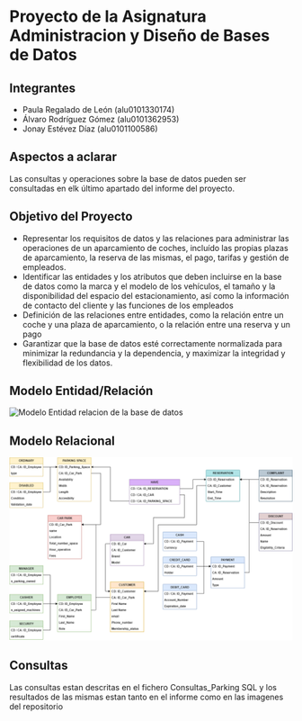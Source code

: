 # Proyecto de la Asignatura Administracion y Diseño de Bases de Datos

## Integrantes
 - Paula Regalado de León (alu0101330174)
 - Álvaro Rodríguez Gómez (alu0101362953)
 - Jonay Estévez Díaz (alu0101100586)

## Aspectos a aclarar
Las consultas y operaciones sobre la base de datos pueden ser consultadas en elk último apartado del informe del proyecto.
 
## Objetivo del Proyecto
 - Representar los requisitos de datos y las relaciones para administrar las operaciones de un aparcamiento de coches, incluído las propias plazas de aparcamiento, la reserva de las mismas, el pago, tarifas y gestión de empleados.
 - Identificar las entidades y los atributos que deben incluirse en la base de datos como la marca y el modelo de los vehículos, el tamaño y la disponibilidad del espacio del estacionamiento, así como la información de contacto del cliente y las funciones de los empleados
 - Definición de las relaciones entre entidades, como la relación entre un coche y una plaza de aparcamiento, o la relación entre una reserva y un pago
 - Garantizar que la base de datos esté correctamente normalizada para minimizar la redundancia y la dependencia, y maximizar la integridad y flexibilidad de los datos.


## Modelo Entidad/Relación
![Modelo Entidad relacion de la base de datos](https://github.com/alu0101100586/Proyecto_BBDD/blob/main/image/Modelo_Entidad_Relación_Parking.png)

## Modelo Relacional
![Modelo Relacional de la base de datos](https://github.com/alu0101100586/Proyecto_BBDD/blob/main/image/Modelo_Relacional_Parking.png)

## Consultas
Las consultas estan descritas en el fichero Consultas_Parking SQL y los resultados de las mismas estan tanto en el informe como en las imagenes del repositorio
